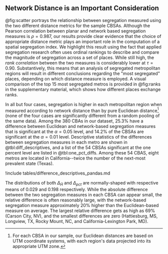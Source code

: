 ## Network Distance is an Important Consideration

@fig:scatter portrays the relationship between segregation measured using the two
different distance metrics for the sample CBSAs. Although the Pearson correlation
between planar and network based segregation measures is $\rho=0.987$, our results
provide clear evidence that the choice of appropriate distance metric plays an important
role in the computation of a spatial segregation index. We highlight this result using
the fact that applied segregation research often uses ordinal rankings to describe and
compare the magnitude of segregation across a set of places. While still high, the *rank
correlation* between the two measures is considerably lower at $\tau=0.90$.
Substantively, this means that an analysis of segregated metropolitan regions will
result in different conclusions regarding the "most segregated" places, depending on
which distance measure is employed. A visual comparison of the top 15 most segregated
metros is provided in @fig:ranks in the supplementary material, which shows how
different places exchange ranks.

In all but four cases, segregation is higher in each metropolitan region when measured
according to network distance than by pure Euclidean distance[^CRS] (none of the four
cases are significantly different from a random pooling of the same data). Among the 380
CBAs in our dataset, 25.3% have a difference between Euclidean and network-based
segregation measures that is significant at the $\alpha=0.05$ level, and 14.2% of the
CBSAs are significant at the $\alpha=0.01$ level. Descriptive statistics of the
differences between segregation measures in each metro are shown in
@tbl:diff_descriptives, and a list of the 54 CBSAs significant at the one percent level
are listed in @tbl:one_pct_diffs. Among these 54 CBAS, eight metros are located in
California--twice the number of the next-most prevalent state (Texas).

!include tables/difference_descriptives_pandas.md

The distributions of both $\Delta_{\tilde{H}}$ and $\Delta_{pct}$ are normally-shaped
with respective means of 0.029 and 0.198 respectively. While the absolute difference
between the two segregation measures in each CBSA can appear small, the relative
difference is often reasonably large, with the network-based segregation measure
approximately 20% higher than the Euclidean-based measure on average. The largest
relative difference gets as high as 69% (Carson City, NV), and the smallest differences
are zero (Hattiesburg, MS, Longview, TX, Rocky Mount, NC, and California-Lexington Park,
MD). 

<!-- Do a quick Moran using KNN?  Maybe using join counts for significant/not?-->

[^CRS]: For each CBSA in our sample, our Euclidean distances are based on UTM coordinate systems,
with each region's data projected into its appropriate UTM zone.
